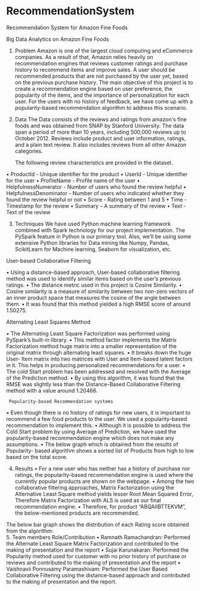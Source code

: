 # RecommendationSystem
Recommendation System for Amazon Fine Foods

Big Data Analytics on Amazon Fine Foods

1.	Problem
Amazon is one of the largest cloud computing and eCommerce companies. As a result of that, Amazon relies heavily on recommendation engines that reviews customer ratings and purchase history to recommend items and improve sales. A user should be recommended products that are not purchased by the user yet, based on the previous purchase history. The main objective of this project is to create a recommendation engine based on user preference, the popularity of the items, and the importance of personalization for each user. For the users with no history of feedback, we have come up with a popularity-based recommendation algorithm to address this scenario.

2.	Data
The Data consists of the reviews and ratings from amazon's fine foods and was obtained from SNAP by Stanford University.  The data span a period of more than 10 years, including 500,000 reviews up to October 2012. Reviews include product and user information, ratings, and a plain text review. It also includes reviews from all other Amazon categories. 
      
      The following review characteristics are provided in the dataset.

•	ProductId - Unique identifier for the product
•	UserId - Unique identifier for the user
•	ProfileName - Profile name of the user
•	HelpfulnessNumerator - Number of users who found the review helpful
•	HelpfulnessDenominator - Number of users who indicated whether they found the review helpful or not
•	Score - Rating between 1 and 5
•	Time - Timestamp for the review
•	Summary – A summary of the review
•	Text - Text of the review

3.	 Techniques
We have used Python machine learning framework combined with Spark technology for our project implementation. The PySpark feature in Python is our primary tool. Also, we’ll be using some extensive Python libraries for Data mining like Numpy, Pandas, ScikitLearn for Machine learning, Seaborn for visualization, etc.



User-based Collaborative Filtering

•	Using a distance-based approach, User-based collaborative filtering method was used to identify similar items based on the user’s previous ratings. 
•	The distance metric used in this project is Cosine Similarity.
•	Cosine similarity is a measure of similarity between two non-zero vectors of an inner product space that measures the cosine of the angle between them.
•	It was found that this method yielded a high RMSE score of around 1.50275.

Alternating Least Squares Method

•	The Alternating Least Square Factorization was performed using PySpark’s built-in library.
•	This method factor implements the Matrix Factorization method huge matrix into a smaller representation of the original matrix through alternating least squares. 
•	It breaks down the huge User- Item matrix into two matrices with User and Item-based latent factors in it. This helps in producing personalized recommendations for a user.
•	The cold Start problem has been addressed and resolved with the Average of the Prediction method.
•	By using this algorithm, it was found that the RMSE was slightly less than the Distance-Based Collaborative Filtering method with a value around 1.20466. 
  
     Popularity-based Recommendation systems
      
•	Even though there is no history of ratings for new users, it is important to recommend a few food products to the user. We used a popularity-based recommendation to implement this.
•	Although it is possible to address the Cold Start problem by using Average of Prediction, we have used the popularity-based recommendation engine which does not make any assumptions.
•	The below graph which is obtained from the results of Popularity- based algorithm shows a sorted list of     Products from high to low based on the total score. 


4.	Results
•	For a new user who has neither has a history of purchase nor ratings, the popularity-based recommendation engine is used where the currently popular products are shown on the webpage. 
•	Among the two collaborative filtering approaches, Matrix Factorization using the Alternative Least Square method yields lesser Root Mean Squared Error, Therefore Matrix Factorization with ALS is used as our final recommendation engine.
•	Therefore, for product “ABQAIIBTTEKVM”, the below-mentioned products are recommended.
 
The below bar graph shows the distribution of each Rating score obtained from the algorithm:  
5.	Team members Role/Contribution
•	Ramnath Ramachandran: Performed the Alternate Least Square Matrix Factorization and contributed to the making of presentation and the report
•	Sujai Karunakaran: Performed the Popularity method used for customer with no prior history of purchase or reviews and contributed to the making of presentation and the report
•	Vaishnavii Ponnusamy Paramashivam: Performed the User Based Collaborative Filtering using the distance-based approach and contributed to the making of presentation and the report.
